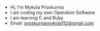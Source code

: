 - Hi, I’m Mykola Proskurnia
- I am coding my own Operation Software
- I am learning C and Ruby
- Email: proskurniamykola112@gmail.com

<!---
MykolaPro112/MykolaPro112 is a ✨ special ✨ repository because its `README.md` (this file) appears on your GitHub profile.
You can click the Preview link to take a look at your changes.
--->
